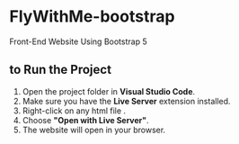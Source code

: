 # FlyWithMe-bootstrap
Front-End Website Using Bootstrap 5

##  to Run the Project

1. Open the project folder in **Visual Studio Code**.
2. Make sure you have the **Live Server** extension installed.
3. Right-click on any html file .
4. Choose **"Open with Live Server"**.
5. The website will open in your browser.
